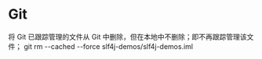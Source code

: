 # Git
将 Git 已跟踪管理的文件从 Git 中删除，但在本地中不删除；即不再跟踪管理该文件；
git rm --cached --force slf4j-demos/slf4j-demos.iml